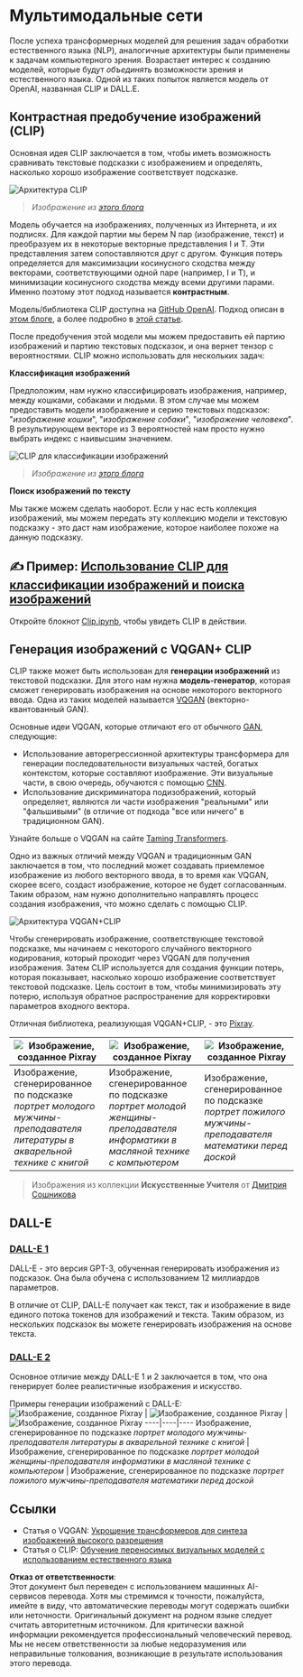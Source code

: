 # Мультимодальные сети

После успеха трансформерных моделей для решения задач обработки естественного языка (NLP), аналогичные архитектуры были применены к задачам компьютерного зрения. Возрастает интерес к созданию моделей, которые будут *объединять* возможности зрения и естественного языка. Одной из таких попыток является модель от OpenAI, названная CLIP и DALL.E.

## Контрастная предобучение изображений (CLIP)

Основная идея CLIP заключается в том, чтобы иметь возможность сравнивать текстовые подсказки с изображением и определять, насколько хорошо изображение соответствует подсказке.

![Архитектура CLIP](../../../../../translated_images/clip-arch.b3dbf20b4e8ed8be1c38e2bc6100fd3cc257c33cda4692b301be91f791b13ea7.ru.png)

> *Изображение из [этого блога](https://openai.com/blog/clip/)*

Модель обучается на изображениях, полученных из Интернета, и их подписях. Для каждой партии мы берем N пар (изображение, текст) и преобразуем их в некоторые векторные представления I и T. Эти представления затем сопоставляются друг с другом. Функция потерь определяется для максимизации косинусного сходства между векторами, соответствующими одной паре (например, I и T), и минимизации косинусного сходства между всеми другими парами. Именно поэтому этот подход называется **контрастным**.

Модель/библиотека CLIP доступна на [GitHub OpenAI](https://github.com/openai/CLIP). Подход описан в [этом блоге](https://openai.com/blog/clip/), а более подробно в [этой статье](https://arxiv.org/pdf/2103.00020.pdf).

После предобучения этой модели мы можем предоставить ей партию изображений и партию текстовых подсказок, и она вернет тензор с вероятностями. CLIP можно использовать для нескольких задач:

**Классификация изображений**

Предположим, нам нужно классифицировать изображения, например, между кошками, собаками и людьми. В этом случае мы можем предоставить модели изображение и серию текстовых подсказок: "*изображение кошки*", "*изображение собаки*", "*изображение человека*". В результирующем векторе из 3 вероятностей нам просто нужно выбрать индекс с наивысшим значением.

![CLIP для классификации изображений](../../../../../translated_images/clip-class.3af42ef0b2b19369a633df5f20ddf4f5a01d6c8ffa181e9d3a0572c19f919f72.ru.png)

> *Изображение из [этого блога](https://openai.com/blog/clip/)*

**Поиск изображений по тексту**

Мы также можем сделать наоборот. Если у нас есть коллекция изображений, мы можем передать эту коллекцию модели и текстовую подсказку - это даст нам изображение, которое наиболее похоже на данную подсказку.

## ✍️ Пример: [Использование CLIP для классификации изображений и поиска изображений](../../../../../lessons/X-Extras/X1-MultiModal/Clip.ipynb)

Откройте блокнот [Clip.ipynb](../../../../../lessons/X-Extras/X1-MultiModal/Clip.ipynb), чтобы увидеть CLIP в действии.

## Генерация изображений с VQGAN+ CLIP

CLIP также может быть использован для **генерации изображений** из текстовой подсказки. Для этого нам нужна **модель-генератор**, которая сможет генерировать изображения на основе некоторого векторного ввода. Одна из таких моделей называется [VQGAN](https://compvis.github.io/taming-transformers/) (векторно-квантованный GAN).

Основные идеи VQGAN, которые отличают его от обычного [GAN](../../4-ComputerVision/10-GANs/README.md), следующие:
* Использование авторегрессионной архитектуры трансформера для генерации последовательности визуальных частей, богатых контекстом, которые составляют изображение. Эти визуальные части, в свою очередь, обучаются с помощью [CNN](../../4-ComputerVision/07-ConvNets/README.md).
* Использование дискриминатора подизображений, который определяет, являются ли части изображения "реальными" или "фальшивыми" (в отличие от подхода "все или ничего" в традиционном GAN).

Узнайте больше о VQGAN на сайте [Taming Transformers](https://compvis.github.io/taming-transformers/).

Одно из важных отличий между VQGAN и традиционным GAN заключается в том, что последний может создавать приемлемое изображение из любого векторного ввода, в то время как VQGAN, скорее всего, создаст изображение, которое не будет согласованным. Таким образом, нам нужно дополнительно направлять процесс создания изображения, что можно сделать с помощью CLIP.

![Архитектура VQGAN+CLIP](../../../../../translated_images/vqgan.5027fe05051dfa3101950cfa930303f66e6478b9bd273e83766731796e462d9b.ru.png)

Чтобы сгенерировать изображение, соответствующее текстовой подсказке, мы начинаем с некоторого случайного векторного кодирования, который проходит через VQGAN для получения изображения. Затем CLIP используется для создания функции потерь, которая показывает, насколько хорошо изображение соответствует текстовой подсказке. Цель состоит в том, чтобы минимизировать эту потерю, используя обратное распространение для корректировки параметров входного вектора.

Отличная библиотека, реализующая VQGAN+CLIP, - это [Pixray](http://github.com/pixray/pixray).

![Изображение, созданное Pixray](../../../../../translated_images/a_closeup_watercolor_portrait_of_young_male_teacher_of_literature_with_a_book.2384968e9db8a0d09dc96de938b9f95bde8a7e1c721f48f286a7795bf16d56c7.ru.png) |  ![Изображение, созданное Pixray](../../../../../translated_images/a_closeup_oil_portrait_of_young_female_teacher_of_computer_science_with_a_computer.e0b6495f210a439077e1c32cc8afdf714e634fe24dc78dc5aa45fd2f560b0ed5.ru.png) | ![Изображение, созданное Pixray](../../../../../translated_images/a_closeup_oil_portrait_of_old_male_teacher_of_math.5362e67aa7fc2683b9d36a613b364deb7454760cd39205623fc1e3938fa133c0.ru.png)
----|----|----
Изображение, сгенерированное по подсказке *портрет молодого мужчины-преподавателя литературы в акварельной технике с книгой* | Изображение, сгенерированное по подсказке *портрет молодой женщины-преподавателя информатики в масляной технике с компьютером* | Изображение, сгенерированное по подсказке *портрет пожилого мужчины-преподавателя математики перед доской*

> Изображения из коллекции **Искусственные Учителя** от [Дмитрия Сошникова](http://soshnikov.com)

## DALL-E
### [DALL-E 1](https://openai.com/research/dall-e)
DALL-E - это версия GPT-3, обученная генерировать изображения из подсказок. Она была обучена с использованием 12 миллиардов параметров.

В отличие от CLIP, DALL-E получает как текст, так и изображение в виде единого потока токенов для изображений и текста. Таким образом, из нескольких подсказок вы можете генерировать изображения на основе текста.

### [DALL-E 2](https://openai.com/dall-e-2)
Основное отличие между DALL-E 1 и 2 заключается в том, что она генерирует более реалистичные изображения и искусство.

Примеры генерации изображений с DALL-E:
![Изображение, созданное Pixray](../../../../../translated_images/DALL·E%202023-06-20%2015.56.56%20-%20a%20closeup%20watercolor%20portrait%20of%20young%20male%20teacher%20of%20literature%20with%20a%20book.6c235e8271d9ed10ce985d86aeb241a58518958647973af136912116b9518fce.ru.png) |  ![Изображение, созданное Pixray](../../../../../translated_images/DALL·E%202023-06-20%2015.57.43%20-%20a%20closeup%20oil%20portrait%20of%20young%20female%20teacher%20of%20computer%20science%20with%20a%20computer.f21dc4166340b6c8b4d1cb57efd1e22127407f9b28c9ac7afe11344065369e64.ru.png) | ![Изображение, созданное Pixray](../../../../../translated_images/DALL·E%202023-06-20%2015.58.42%20-%20%20a%20closeup%20oil%20portrait%20of%20old%20male%20teacher%20of%20mathematics%20in%20front%20of%20blackboard.d331c2dfbdc3f7c46aa65c0809066f5e7ed4b49609cd259852e760df21051e4a.ru.png)
----|----|----
Изображение, сгенерированное по подсказке *портрет молодого мужчины-преподавателя литературы в акварельной технике с книгой* | Изображение, сгенерированное по подсказке *портрет молодой женщины-преподавателя информатики в масляной технике с компьютером* | Изображение, сгенерированное по подсказке *портрет пожилого мужчины-преподавателя математики перед доской*

## Ссылки

* Статья о VQGAN: [Укрощение трансформеров для синтеза изображений высокого разрешения](https://compvis.github.io/taming-transformers/paper/paper.pdf)
* Статья о CLIP: [Обучение переносимых визуальных моделей с использованием естественного языка](https://arxiv.org/pdf/2103.00020.pdf)

**Отказ от ответственности**:  
Этот документ был переведен с использованием машинных AI-сервисов перевода. Хотя мы стремимся к точности, пожалуйста, имейте в виду, что автоматические переводы могут содержать ошибки или неточности. Оригинальный документ на родном языке следует считать авторитетным источником. Для критически важной информации рекомендуется профессиональный человеческий перевод. Мы не несем ответственности за любые недоразумения или неправильные толкования, возникающие в результате использования этого перевода.